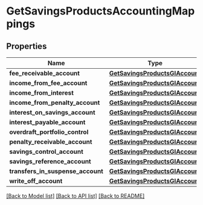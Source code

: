 # GetSavingsProductsAccountingMappings

## Properties
Name | Type | Description | Notes
------------ | ------------- | ------------- | -------------
**fee_receivable_account** | [**GetSavingsProductsGlAccount**](GetSavingsProductsGlAccount.md) |  | [optional] 
**income_from_fee_account** | [**GetSavingsProductsGlAccount**](GetSavingsProductsGlAccount.md) |  | [optional] 
**income_from_interest** | [**GetSavingsProductsGlAccount**](GetSavingsProductsGlAccount.md) |  | [optional] 
**income_from_penalty_account** | [**GetSavingsProductsGlAccount**](GetSavingsProductsGlAccount.md) |  | [optional] 
**interest_on_savings_account** | [**GetSavingsProductsGlAccount**](GetSavingsProductsGlAccount.md) |  | [optional] 
**interest_payable_account** | [**GetSavingsProductsGlAccount**](GetSavingsProductsGlAccount.md) |  | [optional] 
**overdraft_portfolio_control** | [**GetSavingsProductsGlAccount**](GetSavingsProductsGlAccount.md) |  | [optional] 
**penalty_receivable_account** | [**GetSavingsProductsGlAccount**](GetSavingsProductsGlAccount.md) |  | [optional] 
**savings_control_account** | [**GetSavingsProductsGlAccount**](GetSavingsProductsGlAccount.md) |  | [optional] 
**savings_reference_account** | [**GetSavingsProductsGlAccount**](GetSavingsProductsGlAccount.md) |  | [optional] 
**transfers_in_suspense_account** | [**GetSavingsProductsGlAccount**](GetSavingsProductsGlAccount.md) |  | [optional] 
**write_off_account** | [**GetSavingsProductsGlAccount**](GetSavingsProductsGlAccount.md) |  | [optional] 

[[Back to Model list]](../README.md#documentation-for-models) [[Back to API list]](../README.md#documentation-for-api-endpoints) [[Back to README]](../README.md)

